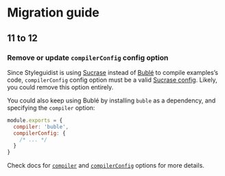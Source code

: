 # Migration guide

## 11 to 12

### Remove or update `compilerConfig` config option

Since Styleguidist is using [Sucrase](https://github.com/alangpierce/sucrase/) instead of [Bublé](https://buble.surge.sh/guide/) to compile examples’s code, `compilerConfig` config option must be a valid [Sucrase config](https://github.com/alangpierce/sucrase/#transforms). Likely, you could remove this option entirely.

You could also keep using Bublé by installing `buble` as a dependency, and specifying the `compiler` option:

```javascript
module.exports = {
  compiler: 'buble',
  compilerConfig: {
    /* ... */
  }
}
```

Check docs for [`compiler`](Configuration.md#compiler) and [`compilerConfig`](Configuration.md#compilerconfig) options for more details.
